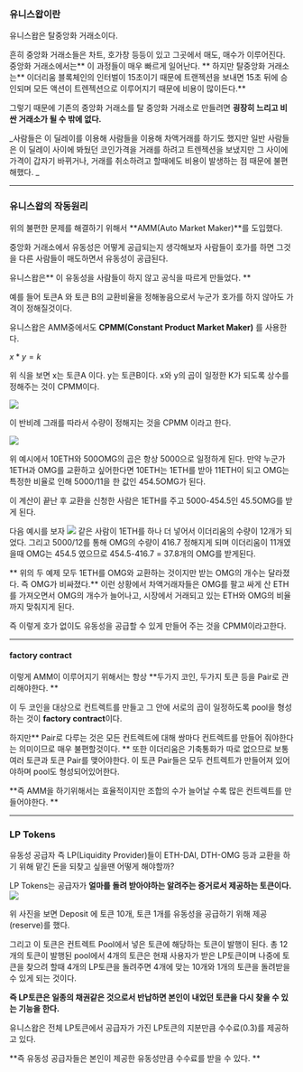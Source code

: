 ### 유니스왑이란
유니스왑은 탈중앙화 거래소이다. 

흔히 중앙화 거래소들은 차트, 호가창 등등이 있고 그곳에서 매도, 매수가 이루어진다. 
중앙화 거래소에서는** 이 과정들이 매우 빠르게 일어난다. 
**
하지만 탈중앙화 거래소는** 이더리움 블록체인의 인터벌이 15초이기 때문에 트랜젝션을 보내면 15초 뒤에 승인되며
모든 액션이 트렌젝션으로 이루어지기 때문에 비용이 많이든다.**

그렇기 때문에 기존의 중앙화 거래소를 탈 중앙화 거래소로 만들려면 **굉장히 느리고 비싼 거래소가 될 수 밖에 없다.** 

_사람들은 이 딜레이를 이용해 사람들을 이용해 차액거래를 하기도 했지만 
일반 사람들은 이 딜레이 사이에 봐뒀던 코인가격을 거래를 하려고 트렌젝션을 보냈지만 그 사이에 가격이 갑자기 바뀌거나, 거래를 취소하려고 할때에도 비용이 발생하는 점 때문에 불편해했다. 
_
______
### 유니스왑의 작동원리

위의 불편한 문제를 해결하기 위해서 **AMM(Auto Market Maker)**를 도입했다. 

중앙화 거래소에서 유동성은 어떻게 공급되는지 생각해보자
사람들이 호가를 하면 그것을 다른 사람들이 매도하면서 유동성이 공급된다. 

유니스왑은** 이 유동성을 사람들이 하지 않고 공식을 따르게 만들었다. **

예를 들어 토큰A 와  토큰 B의 교환비율을 정해놓음으로서 누군가 호가를 하지 않아도 가격이 정해질것이다. 

유니스왑은 AMM중에서도 **CPMM(Constant Product Market Maker)** 를 사용한다. 

$x * y = k$

위 식을 보면 x는 토큰A 이다. 
y는 토큰B이다. x와 y의 곱이 일정한 K가 되도록 상수를 정해주는 것이 CPMM이다. 

![](https://images.velog.io/images/nnoshel/post/9cf73739-2452-47da-9f15-7e7fe69f24eb/image.png)

이 반비례 그래를 따라서 수량이 정해지는 것을 CPMM 이라고 한다. 

![](https://images.velog.io/images/nnoshel/post/02a633af-3763-4bb0-9ed1-e34d8120f03c/image.png)

위 예시에서 10ETH와 500OMG의 곱은 항상 5000으로 일정하게 된다. 
만약 누군가 1ETH과 OMG를 교환하고 싶어한다면 10ETH는 1ETH를 받아 11ETH이 되고 OMG는 특정한 비율로 인해 5000/11을 한 값인 454.5OMG가 된다. 

이 계산이 끝난 후 교환을 신청한 사람은 1ETH를 주고 5000-454.5인 45.5OMG를 받게 된다. 
 
 다음 예시를 보자
 ![](https://images.velog.io/images/nnoshel/post/fae8f5ed-6aeb-4f63-a7ab-58bd1a31330d/image.png)
 같은 사람이 1ETH를 하나 더 넣어서 이더리움의 수량이 12개가 되었다. 
 그리고 5000/12를 통해 OMG의 수량이 416.7 정해지게 되며
 이더리움이 11개였을때 OMG는 454.5 였으므로 454.5-416.7 = 37.8개의 OMG를 받게된다. 
 
** 위의 두 예제 모두 1ETH를 OMG와 교환하는 것이지만 받는 OMG의 개수는 달라졌다. 즉 OMG가 비싸졌다.**
이런 상황에서 차액거래자들은 OMG를 팔고 싸게 산 ETH를 가져오면서 OMG의 개수가 늘어나고, 시장에서 거래되고 있는 ETH와 OMG의 비율까지 맞춰지게 된다. 

즉 이렇게 호가 없이도 유동성을 공급할 수 있게 만들어 주는 것을 CPMM이라고한다. 
_____
#### factory contract

이렇게 AMM이 이루어지기 위해서는 항상 **두가지 코인, 두가지 토큰 등을 Pair로 관리해야한다. **

이  두 코인을 대상으로 컨트렉트를 만들고 그 안에 서로의 곱이 일정하도록 pool을 형성하는 것이 **factory contract**이다. 

하지만** Pair로 다루는 것은 모든 컨트렉트에 대해 쌍마다 컨트렉트를 만들어 줘야한다는 의미이므로 매우 불편할것이다. 
**
또한 이더리움은 기축통화가 따로 없으므로 보통 여러 토큰과 토큰 Pair를 맺어야한다. 
이 토큰 Pair들은 모두 컨트렉트가 만들어져 있어야하며 pool도 형성되어있어한다. 

**즉 AMM을 하기위해서는 효율적이지만 조합의 수가 늘어날 수록 많은 컨트렉트를 만들어야한다. **

____
### LP Tokens

유동성 공급자 즉 LP(Liquidity Provider)들이 ETH-DAI, DTH-OMG 등과 교환을 하기 위해 맡긴 돈을 되찾고 싶을땐 어떻게 해야할까?

LP Tokens는 공급자가 **얼마를 돌려 받아야하는 알려주는 증거로서 제공하는 토큰이다.**
![](https://images.velog.io/images/nnoshel/post/748fe02a-2919-41c8-bd86-35fcebd9f434/%EC%8A%A4%ED%81%AC%EB%A6%B0%EC%83%B7%202022-02-23%20%EC%98%A4%ED%9B%84%206.12.13.png)

위 사진을 보면 Deposit 에 토큰 10개, 토큰 1개를 유동성을 공급하기 위해 제공(reserve)를 했다. 

그리고 이 토큰은 컨트렉트 Pool에서 넣은 토큰에 해당하는 토큰이 발행이 된다. 
총 12개의 토큰이 발행된 pool에서 4개의 토큰은 현재 사용자가 받은 LP토큰이며 나중에 토큰을 찾으려 할때 4개의 LP토큰을 돌려주면 4개에 맞는 10개와 1개의 토큰을 돌려받을 수 있게 되는 것이다. 

**즉 LP토큰은 일종의 채권같은 것으로서 반납하면 본인이 내었던 토큰을 다시 찾을 수 있는 기능을 한다.**

유니스왑은 전체 LP토큰에서 공급자가 가진 LP토큰의 지분만큼 수수료(0.3)를 제공하고 있다.

**즉 유동성 공급자들은 본인이 제공한 유동성만큼 수수료를 받을 수 있다. **

